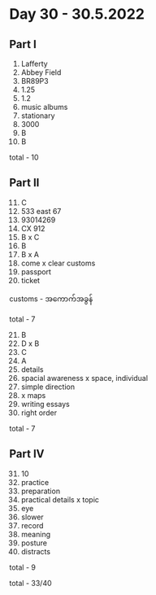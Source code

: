 # Day 30 - 30.5.2022

## Part I

1. Lafferty
2. Abbey Field
3. BR89P3
4. 1.25
5. 1.2
6. music albums
7. stationary
8. 3000
9. B
10. B

total - 10

## Part II

11. C
12. 533 east 67
13. 93014269
14. CX 912
15. B x C
16. B
17. B x A
18. come x clear customs
19. passport
20. ticket

customs - အကောက်အခွန်

total - 7

21. B
22. D x B
23. C
24. A
25. details
26. spacial awareness x space, individual
27. simple direction
28. x maps
29. writing essays
30. right order

total - 7

## Part IV

31. 10
32. practice
33. preparation
34. practical details x topic
35. eye
36. slower
37. record
38. meaning
39. posture
40. distracts

total - 9

total - 33/40
